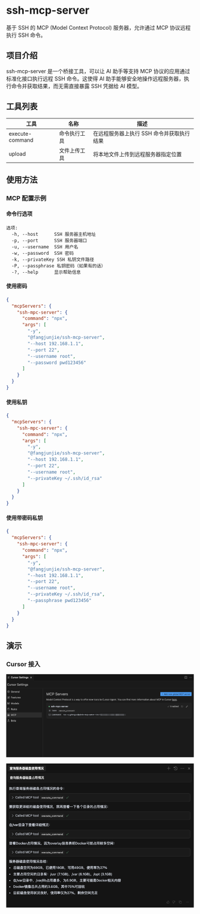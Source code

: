# ssh-mcp-server

基于 SSH 的 MCP (Model Context Protocol) 服务器，允许通过 MCP 协议远程执行 SSH 命令。

## 项目介绍

ssh-mcp-server 是一个桥接工具，可以让 AI 助手等支持 MCP 协议的应用通过标准化接口执行远程 SSH 命令。这使得 AI 助手能够安全地操作远程服务器，执行命令并获取结果，而无需直接暴露 SSH 凭据给 AI 模型。

## 工具列表

| 工具 | 名称 | 描述 |
|---------|-----------|----------|
| execute-command | 命令执行工具 | 在远程服务器上执行 SSH 命令并获取执行结果 |
| upload | 文件上传工具 | 将本地文件上传到远程服务器指定位置 |

## 使用方法

### MCP 配置示例

#### 命令行选项

```text
选项:
  -h, --host      SSH 服务器主机地址
  -p, --port      SSH 服务器端口
  -u, --username  SSH 用户名
  -w, --password  SSH 密码
  -k, --privateKey SSH 私钥文件路径
  -P, --passphrase 私钥密码（如果有的话）
  -?, --help      显示帮助信息
```

#### 使用密码

```json
{
  "mcpServers": {
    "ssh-mpc-server": {
      "command": "npx",
      "args": [
        "-y",
        "@fangjunjie/ssh-mcp-server",
        "--host 192.168.1.1",
        "--port 22",
        "--username root",
        "--password pwd123456"
      ]
    }
  }
}
```

#### 使用私钥

```json
{
  "mcpServers": {
    "ssh-mpc-server": {
      "command": "npx",
      "args": [
        "-y",
        "@fangjunjie/ssh-mcp-server",
        "--host 192.168.1.1",
        "--port 22",
        "--username root",
        "--privateKey ~/.ssh/id_rsa"
      ]
    }
  }
}
```

#### 使用带密码私钥

```json
{
  "mcpServers": {
    "ssh-mpc-server": {
      "command": "npx",
      "args": [
        "-y",
        "@fangjunjie/ssh-mcp-server",
        "--host 192.168.1.1",
        "--port 22",
        "--username root",
        "--privateKey ~/.ssh/id_rsa",
        "--passphrase pwd123456"
      ]
    }
  }
}
```

## 演示

### Cursor 接入

![demo_1.png](images/demo_1.png)

![demo_2.png](images/demo_2.png)
